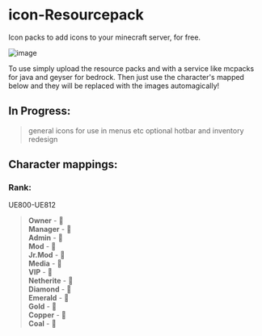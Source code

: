 # icon-Resourcepack
Icon packs to add icons to your minecraft server, for free.

![image](https://github.com/user-attachments/assets/b1acda6a-0a27-4dde-bfd8-0d9c2988bd00)

To use simply upload the resource packs and with a service like mcpacks for java and geyser for bedrock. Then just use the character's mapped below and they will be replaced with the images automagically!

## In Progress:
> general icons for use in menus etc
> optional hotbar and inventory redesign
## Character mappings: 

### Rank:
UE800-UE812  
> **Owner** -   
> **Manager** -   
> **Admin** -   
> **Mod** -   
> **Jr.Mod** -   
> **Media** -   
> **VIP** -   
> **Netherite** -   
> **Diamond** -   
> **Emerald** -   
> **Gold** -   
> **Copper** -   
> **Coal** -   
